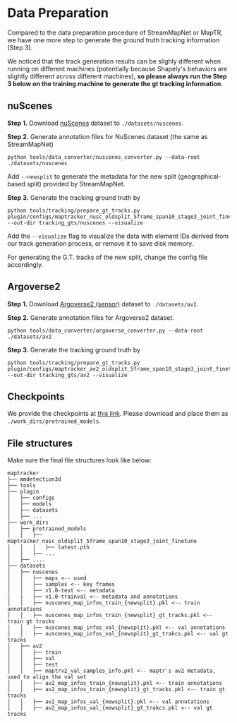 
# Data Preparation

Compared to the data preparation procedure of StreamMapNet or MapTR, we have one more step to generate the ground truth tracking information (Step 3). 

We noticed that the track generation results can be slighly different when running on different machines (potentially because Shapely's behaviors are slightly different across different machines), **so please always run the Step 3 below on the training machine to generate the gt tracking information**. 

## nuScenes
**Step 1.** Download [nuScenes](https://www.nuscenes.org/download) dataset to `./datasets/nuscenes`.


**Step 2.** Generate annotation files for NuScenes dataset (the same as StreamMapNet)

```
python tools/data_converter/nuscenes_converter.py --data-root ./datasets/nuscenes
```

Add ``--newsplit`` to generate the metadata for the new split (geographical-based split) provided by StreamMapNet.

**Step 3.** Generate the tracking ground truth by 

```
python tools/tracking/prepare_gt_tracks.py plugin/configs/maptracker_nusc_oldsplit_5frame_span10_stage3_joint_finetune.py  --out-dir tracking_gts/nuscenes --visualize
```

Add the ``--visualize`` flag to visualize the data with element IDs derived from our track generation process, or remove it to save disk memory.  

For generating the G.T. tracks of the new split, change the config file accordingly.


## Argoverse2

**Step 1.** Download [Argoverse2 (sensor)](https://argoverse.github.io/user-guide/getting_started.html#download-the-datasets) dataset to `./datasets/av2`.

**Step 2.** Generate annotation files for Argoverse2 dataset.

```
python tools/data_converter/argoverse_converter.py --data-root ./datasets/av2
```

**Step 3.** Generate the tracking ground truth by 

```
python tools/tracking/prepare_gt_tracks.py plugin/configs/maptracker_av2_oldsplit_5frame_span10_stage3_joint_finetune.py  --out-dir tracking_gts/av2 --visualize
```


## Checkpoints

We provide the checkpoints at [this link](https://www.dropbox.com/scl/fo/miulg8q9oby7q2x5vemme/ALoxX1HyxGlfR9y3xlqfzeE?rlkey=i3rw4mbq7lacblc7xsnjkik1u&dl=0). Please download and place them as ``./work_dirs/pretrained_models``.


## File structures

Make sure the final file structures look like below:

```
maptracker
├── mmdetection3d
├── tools
├── plugin
│   ├── configs
│   ├── models
│   ├── datasets
│   ├── ...
├── work_dirs
│   ├── pretrained_models
│   │   ├── maptracker_nusc_oldsplit_5frame_span10_stage3_joint_finetune
│   │   │   ├── latest.pth
│   │   ├── ...
│   ├── ....
├── datasets
│   ├── nuscenes
│   │   ├── maps <-- used
│   │   ├── samples <-- key frames
│   │   ├── v1.0-test <-- metadata
|   |   ├── v1.0-trainval <-- metadata and annotations
│   │   ├── nuscenes_map_infos_train_{newsplit}.pkl <-- train annotations
│   │   ├── nuscenes_map_infos_train_{newsplit}_gt_tracks.pkl <-- train gt tracks
│   │   ├── nuscenes_map_infos_val_{newsplit}.pkl <-- val annotations
│   │   ├── nuscenes_map_infos_val_{newsplit}_gt_trakcs.pkl <-- val gt tracks
│   ├── av2
│   │   ├── train
│   │   ├── val
│   │   ├── test
│   │   ├── maptrv2_val_samples_info.pkl <-- maptr's av2 metadata, used to align the val set
│   │   ├── av2_map_infos_train_{newsplit}.pkl <-- train annotations
│   │   ├── av2_map_infos_train_{newsplit}_gt_tracks.pkl <-- train gt tracks
│   │   ├── av2_map_infos_val_{newsplit}.pkl <-- val annotations
│   │   ├── av2_map_infos_val_{newsplit}_gt_trakcs.pkl <-- val gt tracks

```
